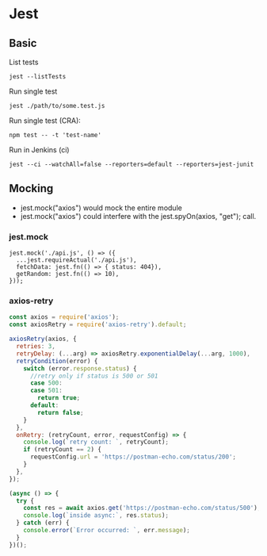 # Jest
## Basic
List tests

    jest --listTests
    
Run single test

    jest ./path/to/some.test.js

Run single test (CRA):

    npm test -- -t 'test-name'

Run in Jenkins (ci)

    jest --ci --watchAll=false --reporters=default --reporters=jest-junit

## Mocking
* jest.mock("axios") would mock the entire module
* jest.mock("axios") could interfere with the jest.spyOn(axios, "get"); call.

### jest.mock
```
jest.mock('./api.js', () => ({
  ...jest.requireActual('./api.js'),
  fetchData: jest.fn(() => { status: 404}),
  getRandom: jest.fn(() => 10),
}));
```

### axios-retry
```js
const axios = require('axios');
const axiosRetry = require('axios-retry').default;

axiosRetry(axios, {
  retries: 3,
  retryDelay: (...arg) => axiosRetry.exponentialDelay(...arg, 1000),
  retryCondition(error) {
    switch (error.response.status) {
      //retry only if status is 500 or 501
      case 500:
      case 501:
        return true;
      default:
        return false;
    }
  },
  onRetry: (retryCount, error, requestConfig) => {
    console.log(`retry count: `, retryCount);
    if (retryCount == 2) {
      requestConfig.url = 'https://postman-echo.com/status/200';
    }
  },
});

(async () => {
  try {
    const res = await axios.get('https://postman-echo.com/status/500');
    console.log(`inside async:`, res.status);
  } catch (err) {
    console.error(`Error occurred: `, err.message);
  }
})();
```


